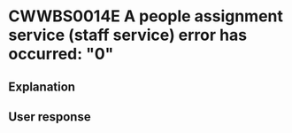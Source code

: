 # CWWBS0014E A people assignment service (staff service) error has occurred: "0"

## Explanation

## User response